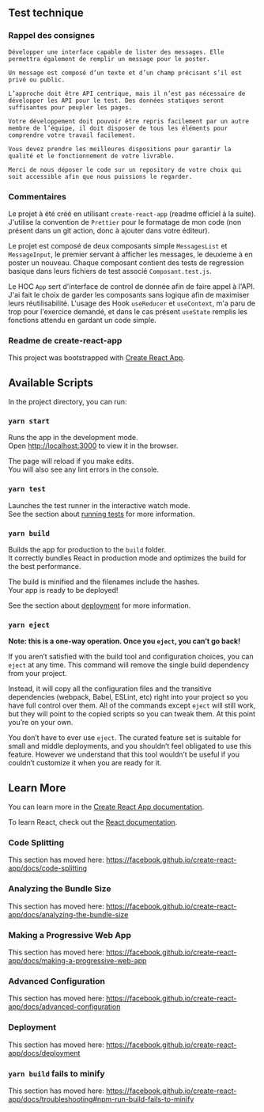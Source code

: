 ## Test technique

### Rappel des consignes

```
Développer une interface capable de lister des messages. Elle permettra également de remplir un message pour le poster.

Un message est composé d’un texte et d’un champ précisant s’il est privé ou public.

L’approche doit être API centrique, mais il n’est pas nécessaire de développer les API pour le test. Des données statiques seront suffisantes pour peupler les pages.

Votre développement doit pouvoir être repris facilement par un autre membre de l’équipe, il doit disposer de tous les éléments pour comprendre votre travail facilement.

Vous devez prendre les meilleures dispositions pour garantir la qualité et le fonctionnement de votre livrable.

Merci de nous déposer le code sur un repository de votre choix qui soit accessible afin que nous puissions le regarder.
```

### Commentaires

Le projet à été créé en utilisant `create-react-app` (readme officiel à la suite).
J'utilise la convention de `Prettier` pour le formatage de mon code (non présent dans un git action, donc à ajouter dans votre éditeur).

Le projet est composé de deux composants simple `MessagesList` et `MessageInput`, le premier servant à afficher les messages, le deuxieme à en poster un nouveau. Chaque composant contient des tests de regression basique dans leurs fichiers de test associé `Composant.test.js`.

Le HOC `App` sert d'interface de control de donnée afin de faire appel à l'API. J'ai fait le choix de garder les composants sans logique afin de maximiser leurs réutilisabilité.
L'usage des Hook `useReducer` et `useContext`, m'a paru de trop pour l'exercice demandé, et dans le cas présent `useState` remplis les fonctions attendu en gardant un code simple.

### Readme de create-react-app

This project was bootstrapped with [Create React App](https://github.com/facebook/create-react-app).

## Available Scripts

In the project directory, you can run:

### `yarn start`

Runs the app in the development mode.<br />
Open [http://localhost:3000](http://localhost:3000) to view it in the browser.

The page will reload if you make edits.<br />
You will also see any lint errors in the console.

### `yarn test`

Launches the test runner in the interactive watch mode.<br />
See the section about [running tests](https://facebook.github.io/create-react-app/docs/running-tests) for more information.

### `yarn build`

Builds the app for production to the `build` folder.<br />
It correctly bundles React in production mode and optimizes the build for the best performance.

The build is minified and the filenames include the hashes.<br />
Your app is ready to be deployed!

See the section about [deployment](https://facebook.github.io/create-react-app/docs/deployment) for more information.

### `yarn eject`

**Note: this is a one-way operation. Once you `eject`, you can’t go back!**

If you aren’t satisfied with the build tool and configuration choices, you can `eject` at any time. This command will remove the single build dependency from your project.

Instead, it will copy all the configuration files and the transitive dependencies (webpack, Babel, ESLint, etc) right into your project so you have full control over them. All of the commands except `eject` will still work, but they will point to the copied scripts so you can tweak them. At this point you’re on your own.

You don’t have to ever use `eject`. The curated feature set is suitable for small and middle deployments, and you shouldn’t feel obligated to use this feature. However we understand that this tool wouldn’t be useful if you couldn’t customize it when you are ready for it.

## Learn More

You can learn more in the [Create React App documentation](https://facebook.github.io/create-react-app/docs/getting-started).

To learn React, check out the [React documentation](https://reactjs.org/).

### Code Splitting

This section has moved here: https://facebook.github.io/create-react-app/docs/code-splitting

### Analyzing the Bundle Size

This section has moved here: https://facebook.github.io/create-react-app/docs/analyzing-the-bundle-size

### Making a Progressive Web App

This section has moved here: https://facebook.github.io/create-react-app/docs/making-a-progressive-web-app

### Advanced Configuration

This section has moved here: https://facebook.github.io/create-react-app/docs/advanced-configuration

### Deployment

This section has moved here: https://facebook.github.io/create-react-app/docs/deployment

### `yarn build` fails to minify

This section has moved here: https://facebook.github.io/create-react-app/docs/troubleshooting#npm-run-build-fails-to-minify
